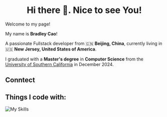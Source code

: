 <h1 align="center">Hi there 👋. Nice to see You!</h1>

Welcome to my page!

My name is **Bradley Cao**! 

A passionate Fullstack developer from 🇨🇳 **Beijing, China**, currently living in 🇺🇸 **New Jersey, United States of America**.

I graduated with a **Master's degree** in **Computer Science** from the [University of Southern California](https://www.usc.edu/) in December 2024.

<h2>Conntect</h2>

<h2>Things I code with:</h2>

![My Skills](https://skillicons.dev/icons?i=js,html,css,wasm)
